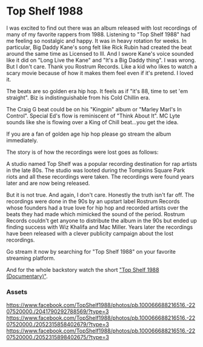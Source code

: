# Top Shelf 1988

I was excited to find out there was an album released with lost recordings of many of my favorite rappers from 1988.
Listening to "Top Shelf 1988" had me feeling so nostalgic and happy. It was in heavy rotation for weeks.
In particular, Big Daddy Kane's song felt like Rick Rubin had created the beat around the same time as Licensed to Ill.
And I swore Kane's voice sounded like it did on "Long Live the Kane" and "It's a Big Daddy thing". I was wrong.
But I don't care. Thank you Rostrum Records.
Like a kid who likes to watch a scary movie because of how it makes them feel even if it's pretend. I loved it.

The beats are so golden era hip hop. It feels as if "it's 88, time to set 'em straight".
Biz is indistinguishable from his Cold Chillin era.

The Craig G beat could be on his "Kingpin" album or "Marley Marl's In Control".
Special Ed's flow is reminiscent of "Think About It".
MC Lyte sounds like she is flowing over a King of Chill beat...you get the idea.

If you are a fan of golden age hip hop please go stream the album immediately.

The story is of how the recordings were lost goes as follows:

A studio named Top Shelf was a popular recording destination for rap artists in the late 80s.
The studio was looted during the Tompkins Square Park riots and all these recordings were taken.
The recordings were found years later and are now being released.

But it is not true.
And again, I don't care.
Honestly the truth isn't far off.
The recordings were done in the 90s by an upstart label Rostrum Records whose founders had a true love for hip hop and recorded artists over the beats they had made which mimicked the sound of the period.
Rostrum Records couldn't get anyone to distribute the album in the 90s but ended up finding success with Wiz Khalifa and Mac Miller.
Years later the recordings have been released with a clever publicity campaign about the lost recordings.

Go stream it now by searching for "Top Shelf 1988" on your favorite streaming platform.

And for the whole backstory watch the short ["Top Shelf 1988 (Documentary)"](https://www.youtube.com/watch?v=dIEzV5gxH-w).

### Assets

https://www.facebook.com/TopShelf1988/photos/pb.100066688216516.-2207520000./2041790292788569/?type=3
https://www.facebook.com/TopShelf1988/photos/pb.100066688216516.-2207520000./2052315858402679/?type=3
https://www.facebook.com/TopShelf1988/photos/pb.100066688216516.-2207520000./2052315898402675/?type=3
